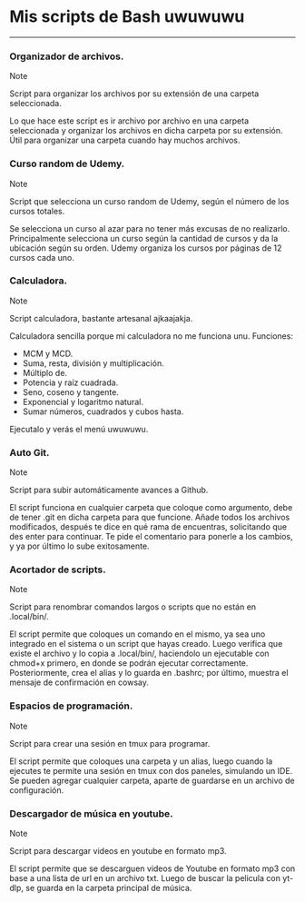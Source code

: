 # Mis scripts de Bash uwuwuwu
-------------------------

### Organizador de archivos.
> [!NOTE] 
> Script para organizar los archivos por su extensión de una carpeta seleccionada.

Lo que hace este script es ir archivo por archivo en una carpeta seleccionada y organizar los archivos en dicha carpeta por su extensión.
Útil para organizar una carpeta cuando hay muchos archivos.

### Curso random de Udemy.
> [!NOTE] 
> Script que selecciona un curso random de Udemy, según el número de los cursos totales.

Se selecciona un curso al azar para no tener más excusas de no realizarlo.
Principalmente selecciona un curso según la cantidad de cursos y da la ubicación según su orden.
Udemy organiza los cursos por páginas de 12 cursos cada uno. 

### Calculadora.
> [!NOTE] 
> Script calculadora, bastante artesanal ajkaajakja.

Calculadora sencilla porque mi calculadora no me funciona unu.
Funciones:

* MCM y MCD.
* Suma, resta, división y multiplicación.
* Múltiplo de.
* Potencia y raíz cuadrada.
* Seno, coseno y tangente.
* Exponencial y logaritmo natural.
* Sumar números, cuadrados y cubos hasta.

Ejecutalo y verás el menú uwuwuwu.

### Auto Git.
> [!NOTE] 
> Script para subir automáticamente avances a Github.

El script funciona en cualquier carpeta que coloque como argumento, debe de tener .git en dicha carpeta para que funcione.
Añade todos los archivos modificados, después te dice en qué rama de encuentras, solicitando que des enter para continuar.
Te pide el comentario para ponerle a los cambios, y ya por último lo sube exitosamente.


### Acortador de scripts.
> [!NOTE] 
> Script para renombrar comandos largos o scripts que no están en .local/bin/.

El script permite que coloques un comando en el mismo, ya sea uno integrado en el sistema o un script que hayas creado.
Luego verifica que existe el archivo y lo copia a .local/bin/, haciendolo un ejecutable con chmod+x primero, en donde se podrán ejecutar correctamente.
Posteriormente, crea el alias y lo guarda en .bashrc; por último,  muestra el mensaje de confirmación en cowsay.


### Espacios de programación.
> [!NOTE] 
> Script para crear una sesión en tmux para programar.

El script permite que coloques una carpeta y un alias, luego cuando la ejecutes te permite una sesión en tmux con dos paneles, simulando un IDE.
Se pueden agregar cualquier carpeta, aparte de guardarse en un archivo de configuración.

### Descargador de música en youtube.
> [!NOTE] 
> Script para descargar videos en youtube en formato mp3.

El script permite que se descarguen videos de Youtube en formato mp3 con base a una lista de url en un archivo txt.
Luego de buscar la pelicula con yt-dlp, se guarda en la carpeta principal de música.
